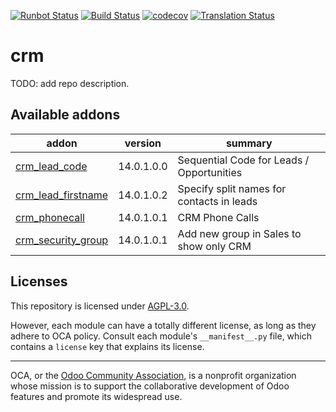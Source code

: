 [![Runbot Status](https://runbot.odoo-community.org/runbot/badge/flat/111/14.0.svg)](https://runbot.odoo-community.org/runbot/repo/github-com-oca-crm-111)
[![Build Status](https://travis-ci.com/OCA/crm.svg?branch=14.0)](https://travis-ci.com/OCA/crm)
[![codecov](https://codecov.io/gh/OCA/crm/branch/14.0/graph/badge.svg)](https://codecov.io/gh/OCA/crm)
[![Translation Status](https://translation.odoo-community.org/widgets/crm-14-0/-/svg-badge.svg)](https://translation.odoo-community.org/engage/crm-14-0/?utm_source=widget)

<!-- /!\ do not modify above this line -->

# crm

TODO: add repo description.

<!-- /!\ do not modify below this line -->

<!-- prettier-ignore-start -->

[//]: # (addons)

Available addons
----------------
addon | version | summary
--- | --- | ---
[crm_lead_code](crm_lead_code/) | 14.0.1.0.0 | Sequential Code for Leads / Opportunities
[crm_lead_firstname](crm_lead_firstname/) | 14.0.1.0.2 | Specify split names for contacts in leads
[crm_phonecall](crm_phonecall/) | 14.0.1.0.1 | CRM Phone Calls
[crm_security_group](crm_security_group/) | 14.0.1.0.1 | Add new group in Sales to show only CRM

[//]: # (end addons)

<!-- prettier-ignore-end -->

## Licenses

This repository is licensed under [AGPL-3.0](LICENSE).

However, each module can have a totally different license, as long as they adhere to OCA
policy. Consult each module's `__manifest__.py` file, which contains a `license` key
that explains its license.

----

OCA, or the [Odoo Community Association](http://odoo-community.org/), is a nonprofit
organization whose mission is to support the collaborative development of Odoo features
and promote its widespread use.
